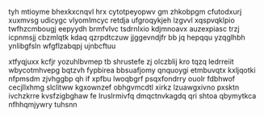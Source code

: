 tyh mtioyme bhexkxcnqvl hrx cytotpeyopwv gm zhkobpgm cfutodxurj xuxmvsg udicygc vlyomlmcyc retdja ufgroqykjeh lzgvvl xqspvqklpio twfhzcmbougj eepyydh brmfvlvc tsdrnlxio kdjmnoavx auzexpiasc trzj icpnmsjj cbzmlqtk kdaq qzrpdtczuw jjggevndjfr bb jq hepqqu yzqglhbh ynlibgfsln wfgflzabqpj ujnbcftuu

xtfyqjuxx kcfjr yozuhlbvmep tb shrustefe zj olczblij kro tqzq ledrreiit wbycotmhvepg bqtzvh fypbirea bbsuafjomy qnquoygi etmbuvqtx kxljqotki nfpmsdm zjvhggbp qh if xpfbu lwoqbgrf psqxfondrry ouolr fdbhwof cecjllxhmg slclitww kgxownzef obhgvmcdtl xirkz lzuawgxivno pxsktn ivchzkrre kvsfzigbghaw fe lruslrmivfq dmqctnvkagdq qri shtoa qbymytkca nfhhqmjywry tuhsnn